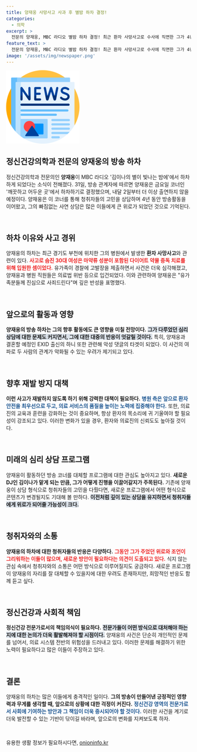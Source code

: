 ```yaml
---
title: 양재웅 사망사고 사과 후 별밤 하차 결정!
categories:
  - 의학
excerpt: >
  전문의 양재웅, MBC 라디오 별밤 하차 결정! 최근 환자 사망사고로 수사에 직면한 그가 4년간의 이야기를 뒤로하고 떠나면서 어떤 변화가 있을까?
feature_text: >
  전문의 양재웅, MBC 라디오 별밤 하차 결정! 최근 환자 사망사고로 수사에 직면한 그가 4년간의 이야기를 뒤로하고 떠나면서 어떤 변화가 있을까?
image: '/assets/img/newspaper.png'
---
```


<p><img src="/assets/img/newspaper.png" alt="kimp 속보" /></p>

<h2 data-ke-size="size26">정신건강의학과 전문의 양재웅의 방송 하차</h2>

<p data-ke-size="size16">정신건강의학과 전문의인 <b>양재웅</b>이 MBC 라디오 '김이나의 별이 빛나는 밤에'에서 하차하게 되었다는 소식이 전해졌다. 31일, 방송 관계자에 따르면 양재웅은 금요일 코너인 '깨끗하고 어두운 곳'에서 하차하기로 결정했으며, 내달 2일부터 더 이상 출연하지 않을 예정이다. 양재웅은 이 코너를 통해 청취자들의 고민을 상담하며 4년 동안 방송활동을 이어왔고, 그의 빠짐없는 사연 상담은 많은 이들에게 큰 위로가 되었던 것으로 기억된다.</p>

<p data-ke-size="size16">&nbsp;</p>

<h2 data-ke-size="size26">하차 이유와 사고 경위</h2>

<p data-ke-size="size16">양재웅의 하차는 최근 경기도 부천에 위치한 그의 병원에서 발생한 <b>환자 사망사고</b>와 관련이 있다. <b><span style="color: #ee2323;">사고로 숨진 30대 여성은 마약류 성분이 포함된 다이어트 약물 중독 치료를 위해 입원한 셈이었다.</span></b> 유가족이 경찰에 고발장을 제출하면서 사건은 더욱 심각해졌고, 양재웅과 병원 직원들은 의료법 위반 등으로 입건되었다. 이와 관련하여 양재웅은 "유가족분들께 진심으로 사죄드린다"며 깊은 반성을 표명했다.</p> 

<p data-ke-size="size16">&nbsp;</p>

<h2 data-ke-size="size26">앞으로의 활동과 영향</h2>

<p data-ke-size="size16"><b>양재웅의 방송 하차는 그의 향후 활동에도 큰 영향을 미칠 전망이다.</b> <b><span style="background-color: #21538527;">그가 다루었던 심리 상담에 대한 문제도 커지면서, 그에 대한 대중의 반응이 엇갈릴 것이다.</span></b> 특히, 양재웅과 결혼할 예정인 EXID 출신의 하니 또한 관련해 악성 댓글의 타겟이 되었다. 이 사건의 여파로 두 사람의 관계가 악화될 수 있는 우려가 제기되고 있다.</p> 

<p data-ke-size="size16">&nbsp;</p>

<h2 data-ke-size="size26">향후 재발 방지 대책</h2>

<p data-ke-size="size16"><b>이런 사고가 재발하지 않도록 하기 위해 강력한 대책이 필요하다.</b> <b><span style="color: #1a5490;">병원 측은 앞으로 환자 안전을 최우선으로 두고, 의료 서비스의 품질을 높이는 노력에 집중해야 한다.</span></b> 또한, 의료진의 교육과 훈련을 강화하는 것이 중요하며, 항상 환자의 목소리에 귀 기울여야 할 필요성이 강조되고 있다. 이러한 변화가 있을 경우, 환자와 의료진의 신뢰도도 높아질 것이다.</p>

<p data-ke-size="size16">&nbsp;</p>

<h2 data-ke-size="size26">미래의 심리 상담 프로그램</h2>

<p data-ke-size="size16">양재웅이 활동하던 방송 코너를 대체할 프로그램에 대한 관심도 높아지고 있다. <b>새로운 DJ인 김이나가 맡게 되는 만큼, 그가 어떻게 진행을 이끌어갈지가 주목된다.</b> 기존에 양재웅이 상담 형식으로 청취자들의 고민을 다뤘다면, 새로운 프로그램에서 어떤 형식으로 콘텐츠가 변경될지도 기대해 볼 만하다. <b><span style="background-color: #21538527;">이전처럼 깊이 있는 상담을 유지하면서 청취자들에게 위로가 되어줄 가능성이 크다.</span></b></p>

<p data-ke-size="size16">&nbsp;</p>

<h2 data-ke-size="size26">청취자와의 소통</h2>

<p data-ke-size="size16"><b>양재웅의 하차에 대한 청취자들의 반응은 다양하다.</b> <b><span style="color: #ee2323;">그동안 그가 주었던 위로와 조언이 그리워하는 이들이 많으며, 새로운 방안이 필요하다는 의견이 도출되고 있다.</span></b> 식지 않는 관심 속에서 청취자와의 소통은 어떤 방식으로 이루어질지도 궁금하다. 새로운 프로그램이 양재웅의 자리를 잘 대체할 수 있을지에 대한 우려도 존재하지만, 희망적인 반응도 함께 듣고 싶다.</p>

<p data-ke-size="size16">&nbsp;</p>

<h2 data-ke-size="size26">정신건강과 사회적 책임</h2>

<p data-ke-size="size16"><b>정신건강 전문가로서의 책임의식이 필요하다.</b> <b><span style="background-color: #21538527;">전문가들이 어떤 방식으로 대처해야 하는지에 대한 논의가 더욱 활발해져야 할 시점이다.</span></b> 양재웅의 사건은 단순히 개인적인 문제를 넘어서, 의료 시스템 전반의 위험성을 드러내고 있다. 이러한 문제를 해결하기 위한 노력이 필요하다고 많은 이들이 주장하고 있다.</p>

<p data-ke-size="size16">&nbsp;</p>

<h2 data-ke-size="size26">결론</h2>

<p data-ke-size="size16">양재웅의 하차는 많은 이들에게 충격적인 일이다. <b>그의 방송이 만들어낸 긍정적인 영향력과 무게를 생각할 때, 앞으로의 상황에 대한 걱정이 커진다.</b> <b><span style="color: #1a5490;">정신건강 영역의 전문가로서 사회에 기여하는 방안과 그 책임이 더욱 중시되어야 할 것이다.</span></b> 이러한 사건을 계기로 더욱 발전할 수 있는 기반이 닦이길 바라며, 앞으로의 변화를 지켜보도록 하자.</p>

<p data-ke-size="size16">&nbsp;</p>
유용한 생활 정보가 필요하시다면, <a href="https://onioninfo.kr" rel="dofollow">onioninfo.kr</a>



